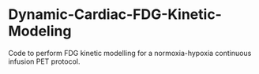 # Dynamic-Cardiac-FDG-Kinetic-Modeling
Code to perform FDG kinetic modelling for a normoxia-hypoxia continuous infusion PET protocol.